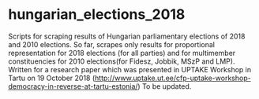 # hungarian_elections_2018
Scripts for scraping results of Hungarian parliamentary elections of 2018 and 2010 elections. So far, scrapes only results for proportional representation for 2018 elections (for all parties) and for multimember constituencies for 2010 elections(for Fidesz, Jobbik, MSzP and LMP). Written for a research paper which was presented in UPTAKE Workshop in Tartu on 19 October 2018 (http://www.uptake.ut.ee/cfp-uptake-workshop-democracy-in-reverse-at-tartu-estonia/) To be updated.
